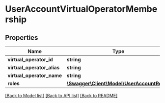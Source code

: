 # UserAccountVirtualOperatorMembership

## Properties
Name | Type | Description | Notes
------------ | ------------- | ------------- | -------------
**virtual_operator_id** | **string** |  | [optional] 
**virtual_operator_alias** | **string** |  | [optional] 
**virtual_operator_name** | **string** |  | [optional] 
**roles** | [**\Swagger\Client\Model\UserAccountRole[]**](UserAccountRole.md) |  | [optional] 

[[Back to Model list]](../README.md#documentation-for-models) [[Back to API list]](../README.md#documentation-for-api-endpoints) [[Back to README]](../README.md)


